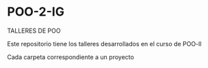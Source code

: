 # POO-2-IG
TALLERES DE POO

Este repositorio tiene los talleres desarrollados en el curso de POO-ll

Cada carpeta correspondiente a un proyecto 
